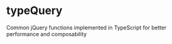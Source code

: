 # typeQuery
Common jQuery functions implemented in TypeScript for better performance and composability
